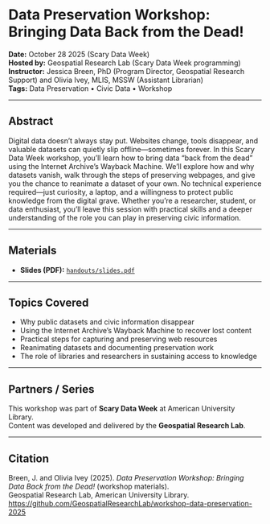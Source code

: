 # Data Preservation Workshop: Bringing Data Back from the Dead!

**Date:** October 28 2025 (Scary Data Week)  
**Hosted by:** Geospatial Research Lab (Scary Data Week programming)  
**Instructor:** Jessica Breen, PhD (Program Director, Geospatial Research Support) and Olivia Ivey, MLIS, MSSW (Assistant Librarian)  
**Tags:** Data Preservation • Civic Data • Workshop

---

## Abstract

Digital data doesn’t always stay put. Websites change, tools disappear, and valuable datasets can quietly slip offline—sometimes forever. In this Scary Data Week workshop, you’ll learn how to bring data “back from the dead” using the Internet Archive’s Wayback Machine. We’ll explore how and why datasets vanish, walk through the steps of preserving webpages, and give you the chance to reanimate a dataset of your own. No technical experience required—just curiosity, a laptop, and a willingness to protect public knowledge from the digital grave. Whether you’re a researcher, student, or data enthusiast, you’ll leave this session with practical skills and a deeper understanding of the role you can play in preserving civic information.

---

## Materials

- **Slides (PDF):** [`handouts/slides.pdf`](handouts/slides.pdf)  

---

## Topics Covered

- Why public datasets and civic information disappear  
- Using the Internet Archive’s Wayback Machine to recover lost content  
- Practical steps for capturing and preserving web resources  
- Reanimating datasets and documenting preservation work  
- The role of libraries and researchers in sustaining access to knowledge  

---

## Partners / Series

This workshop was part of **Scary Data Week** at American University Library.  
Content was developed and delivered by the **Geospatial Research Lab**.

---

## Citation

Breen, J. and Olivia Ivey (2025). *Data Preservation Workshop: Bringing Data Back from the Dead!* (workshop materials).  
Geospatial Research Lab, American University Library.  
https://github.com/GeospatialResearchLab/workshop-data-preservation-2025
